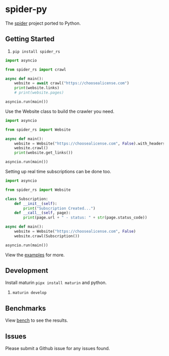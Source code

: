 # spider-py

The [spider](https://github.com/spider-rs/spider) project ported to Python.

## Getting Started

1. `pip install spider_rs`

```python
import asyncio

from spider_rs import crawl

async def main():
    website = await crawl("https://choosealicense.com")
    print(website.links)
    # print(website.pages)

asyncio.run(main())
```

Use the Website class to build the crawler you need.

```python
import asyncio

from spider_rs import Website

async def main():
    website = Website("https://choosealicense.com", False).with_headers({ "authorization": "myjwttoken" })
    website.crawl()
    print(website.get_links())

asyncio.run(main())
```

Setting up real time subscriptions can be done too.

```python
import asyncio

from spider_rs import Website

class Subscription:
    def __init__(self):
        print("Subscription Created...")
    def __call__(self, page):
        print(page.url + " - status: " + str(page.status_code))

async def main():
    website = Website("https://choosealicense.com", False)
    website.crawl(Subscription())

asyncio.run(main())
```

View the [examples](./examples/) for more.

## Development

Install maturin `pipx install maturin` and python.

1. `maturin develop`

## Benchmarks

View [bench](./bench/) to see the results.

## Issues

Please submit a Github issue for any issues found.
